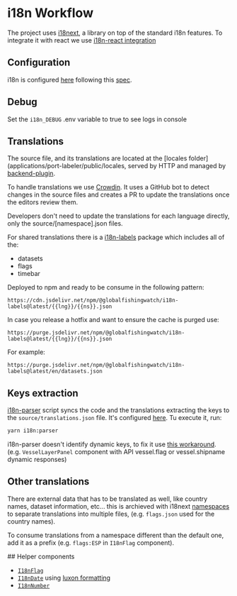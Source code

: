 # i18n Workflow

The project uses [i18next](https://www.i18next.com/), a library on top of the standard i18n features. To integrate it with react we use [i18n-react integration](https://react.i18next.com/)

## Configuration

i18n is configured [here](applications/port-labeler/src/features/i18n/i18n.ts) following this [spec](https://www.i18next.com/overview/configuration-options).

## Debug

Set the `i18n_DEBUG` .env variable to true to see logs in console

## Translations

The source file, and its translations are located at the [locales folder](applications/port-labeler/public/locales, served by HTTP and managed by [backend-plugin](https://github.com/i18next/i18next-http-backend).

To handle translations we use [Crowdin](https://crowdin.com/project/gfw-frontend). It uses a GitHub bot to detect changes in the source files and creates a PR to update the translations once the editors review them.

Developers don't need to update the translations for each language directly, only the source/[namespace].json files.

For shared translations there is a [i18n-labels](../../libs/i18n-labels) package which includes all of the:

- datasets
- flags
- timebar

Deployed to npm and ready to be consume in the following pattern:

```text
https://cdn.jsdelivr.net/npm/@globalfishingwatch/i18n-labels@latest/{{lng}}/{{ns}}.json
```

In case you release a hotfix and want to ensure the cache is purged use:

```text
https://purge.jsdelivr.net/npm/@globalfishingwatch/i18n-labels@latest/{{lng}}/{{ns}}.json
```

For example:

```text
https://purge.jsdelivr.net/npm/@globalfishingwatch/i18n-labels@latest/en/datasets.json
```

## Keys extraction

[i18n-parser](https://github.com/i18next/i18next-parser) script syncs the code and the translations extracting the keys to the `source/translations.json` file. It's configured [here](applications/port-labeler/i18next-parser.config.js). Tu execute it, run:

```bash
yarn i18n:parser
```

i18n-parser doesn't identify dynamic keys, to fix it use [this workaround](https://github.com/i18next/i18next-parser#caveats). (e.g. `VesselLayerPanel` component with API vessel.flag or vessel.shipname dynamic responses)

## Other translations

There are external data that has to be translated as well, like country names, dataset information, etc... this is archieved with i18next [namespaces](https://www.i18next.com/principles/namespaces) to separate translations into multiple files, (e.g. `flags.json` used for the country names).

To consume translations from a namespace different than the default one, add it as a prefix (e.g. `flags:ESP` in `I18nFlag` component).

## Helper components

- [`I18nFlag`](applications/port-labeler/src/features/i18n/i18nFlag.tsx)
- [`I18nDate`](applications/port-labeler/src/features/i18n/i18nDate.tsx) using [luxon formatting](https://moment.github.io/luxon/docs/class/src/datetime.js~DateTime.html)
- [`I18nNumber`](applications/port-labeler/src/features/i18n/i18nNumber.tsx)
